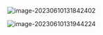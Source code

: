 ![image-20230610131842402](http://devyk.top/2022/202306101318157.png)

![image-20230610131944224](http://devyk.top/2022/202306101319364.png)
